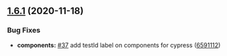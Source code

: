 ## [1.6.1](https://github.com/joinble/joinble-ui/compare/v1.6.0...v1.6.1) (2020-11-18)


### Bug Fixes

* **components:** [#37](https://github.com/joinble/joinble-ui/issues/37) add testId label on components for cypress ([6591112](https://github.com/joinble/joinble-ui/commit/659111282bff4e432c22cc2ff5a6493c5dfa843e))
